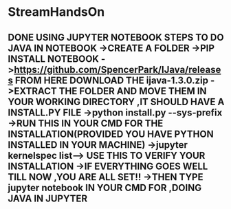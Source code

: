 # StreamHandsOn
DONE USING JUPYTER NOTEBOOK
STEPS TO DO JAVA IN NOTEBOOK
->CREATE A FOLDER 
->PIP INSTALL NOTEBOOK 
->https://github.com/SpencerPark/IJava/releases FROM HERE DOWNLOAD THE ijava-1.3.0.zip
->EXTRACT THE FOLDER AND MOVE THEM IN YOUR WORKING DIRECTORY ,IT SHOULD HAVE A INSTALL.PY FILE
->python install.py --sys-prefix ->RUN THIS IN YOUR CMD FOR THE INSTALLATION(PROVIDED YOU HAVE PYTHON INSTALLED IN YOUR MACHINE)
->jupyter kernelspec list--> USE THIS TO VERIFY YOUR INSTALLATION
->IF EVERYTHING GOES WELL TILL NOW ,YOU ARE ALL SET!!
->THEN TYPE jupyter notebook IN YOUR CMD FOR ,DOING JAVA IN JUPYTER
-------------------------------------------------------------------------------------------------------------------------------------------
 
 

